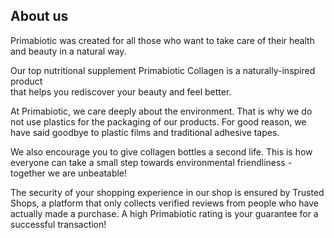 ## About us

Primabiotic was created for all those who want to take care of their health and beauty in a natural way.

Our top nutritional supplement Primabiotic Collagen is a naturally-inspired product  
that helps you rediscover your beauty and feel better.

At Primabiotic, we care deeply about the environment. That is why we do not use plastics for the packaging of our products. For good reason, we have said goodbye to plastic films and traditional adhesive tapes.

We also encourage you to give collagen bottles a second life.
This is how everyone can take a small step towards environmental friendliness - together we are unbeatable!

The security of your shopping experience in our shop is ensured by Trusted Shops, a platform that only collects verified reviews from people who have actually made a purchase. A high Primabiotic rating is your guarantee for a successful transaction!
